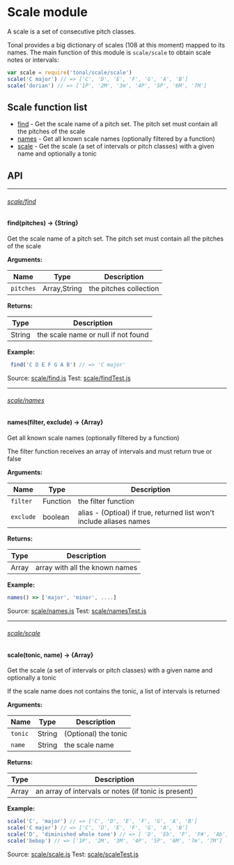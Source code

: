 # Scale module

A scale is a set of consecutive pitch classes.

Tonal provides a big dictionary of scales (108 at this moment) mapped to its names. The main function of this module is `scale/scale` to obtain scale notes or intervals:

```js
var scale = require('tonal/scale/scale')
scale('C major') // => ['C', 'D', 'E', 'F', 'G', 'A', 'B']
scale('dorian') // => ['1P', '2M', '3m', '4P', '5P', '6M', '7M']
```

## Scale function list

- [find](#scalefind) -  Get the scale name of a pitch set. The pitch set must contain all the pitches of the scale
- [names](#scalenames) -  Get all known scale names (optionally filtered by a function)
- [scale](#scalescale) -  Get the scale (a set of intervals or pitch classes) with a given name and optionally a tonic



## API

----
###### [scale/find](#scale-module)



#### find(pitches) → {String}



Get the scale name of a pitch set. The pitch set must contain all the
pitches of the scale

__Arguments:__

Name|Type|Description
---|---|---
`pitches`|Array,String|the pitches collection


__Returns:__

Type|Description
---|---
String|the scale name or null if not found


__Example:__

```js
 find('C D E F G A B') // => 'C major'
```

Source: [scale/find.js](https://github.com/danigb/tonal/tree/master/lib/scale/find.js)
Test: [scale/findTest.js](https://github.com/danigb/tonal/tree/master/test/scale/findTest.js)

----
###### [scale/names](#scale-module)



#### names(filter, exclude) → {Array}



Get all known scale names (optionally filtered by a function)

The filter function receives an array of intervals and must return true
or false

__Arguments:__

Name|Type|Description
---|---|---
`filter`|Function|the filter function
`exclude`|boolean|alias - (Optioal) if true, returned list won't include aliases names


__Returns:__

Type|Description
---|---
Array|array with all the known names


__Example:__

```js
names() => ['major', 'minor', ....]
```

Source: [scale/names.js](https://github.com/danigb/tonal/tree/master/lib/scale/names.js)
Test: [scale/namesTest.js](https://github.com/danigb/tonal/tree/master/test/scale/namesTest.js)

----
###### [scale/scale](#scale-module)



#### scale(tonic, name) → {Array}



Get the scale (a set of intervals or pitch classes) with a given name and
optionally a tonic

If the scale name does not contains the tonic, a list of intervals is returned

__Arguments:__

Name|Type|Description
---|---|---
`tonic`|String|(Optional) the tonic
`name`|String|the scale name


__Returns:__

Type|Description
---|---
Array|an array of intervals or notes (if tonic is present)


__Example:__

```js
scale('C', 'major') // => ['C', 'D', 'E', 'F', 'G', 'A', 'B']
scale('C major') // => ['C', 'D', 'E', 'F', 'G', 'A', 'B']
scale('D', 'diminished whole tone') // => [ 'D', 'Eb', 'F', 'F#', 'Ab', 'Bb', 'C' ]
scale('bebop') // => ['1P', '2M', '3M', '4P', '5P', '6M', '7m', '7M']
```

Source: [scale/scale.js](https://github.com/danigb/tonal/tree/master/lib/scale/scale.js)
Test: [scale/scaleTest.js](https://github.com/danigb/tonal/tree/master/test/scale/scaleTest.js)

